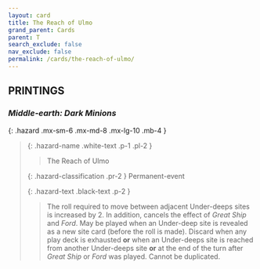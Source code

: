 ```yaml
---
layout: card
title: The Reach of Ulmo
grand_parent: Cards
parent: T
search_exclude: false
nav_exclude: false
permalink: /cards/the-reach-of-ulmo/
---
```


## PRINTINGS


### _Middle-earth: Dark Minions_

{: .hazard .mx-sm-6 .mx-md-8 .mx-lg-10 .mb-4 }
> {: .hazard-name .white-text .p-1 .pl-2 }
> > <div class="hazard-mp"></div>
> > <div class="card-name">The Reach of Ulmo</div>
>
> {: .hazard-classification .pr-2 }
> Permanent-event
>
> {: .hazard-text .black-text .p-2 }
> > The roll required to move between adjacent Under-deeps sites is increased by 2. In addition, cancels the effect of _Great Ship_ and _Ford_. May be played when an Under-deep site is revealed as a new site card (before the roll is made). Discard when any play deck is exhausted **or** when an Under-deeps site is reached from another Under-deeps site **or** at the end of the turn after _Great Ship_ or _Ford_ was played. Cannot be duplicated.  
>
